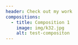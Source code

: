 ```yaml
---
header: Check out my work
compositions:
  - title: Composition 1
    image: img/k32.jpg
    alt: test-compositon
---
```

